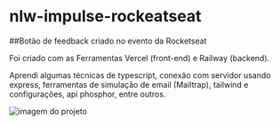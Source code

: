 # nlw-impulse-rockeatseat
##Botão de feedback criado no evento da Rocketseat

Foi criado com as Ferramentas Vercel (front-end) e Railway (backend).

Aprendi algumas técnicas de typescript, 
conexão com servidor usando express, 
ferramentas de simulação de email (Mailtrap),
tailwind e configurações,
api phosphor,
entre outros.

![imagem do projeto](https://github.com/evandromottaz/nlw-impulse-rockeatseat/tree/main/web/src/assets/feedback.png)
